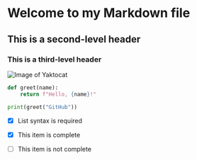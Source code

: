 # Welcome to my Markdown file

## This is a second-level header

### This is a third-level header

![Image of Yaktocat](https://octodex.github.com/images/yaktocat.png)


```python
def greet(name):
    return f"Hello, {name}!"

print(greet("GitHub"))
```

- [x] List syntax is required
- [x] This item is complete
- [ ] This item is not complete


